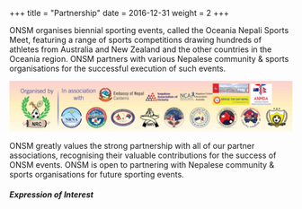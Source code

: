 +++
title = "Partnership"
date = 2016-12-31
weight = 2
+++

ONSM organises biennial sporting events, called the Oceania Nepali Sports Meet, featuring a range of sports competitions drawing hundreds of athletes from Australia and New Zealand and the other countries in the Oceania region. ONSM partners with various Nepalese community & sports organisations for the successful execution of such events.

<img class="img-thumbnail mb-3" src="../../img/associations.jpg">

ONSM greatly values the strong partnership with all of our partner associations, recognising their valuable contributions for the success of ONSM events. ONSM is open to partnering with Nepalese community & sports organisations for future sporting events. 

<div class="row">
<div class="col-md-7">

##### **Expression of Interest**
<script type="text/javascript" src="https://form.jotform.com/jsform/203383630737860"></script>
</div>
</div>
